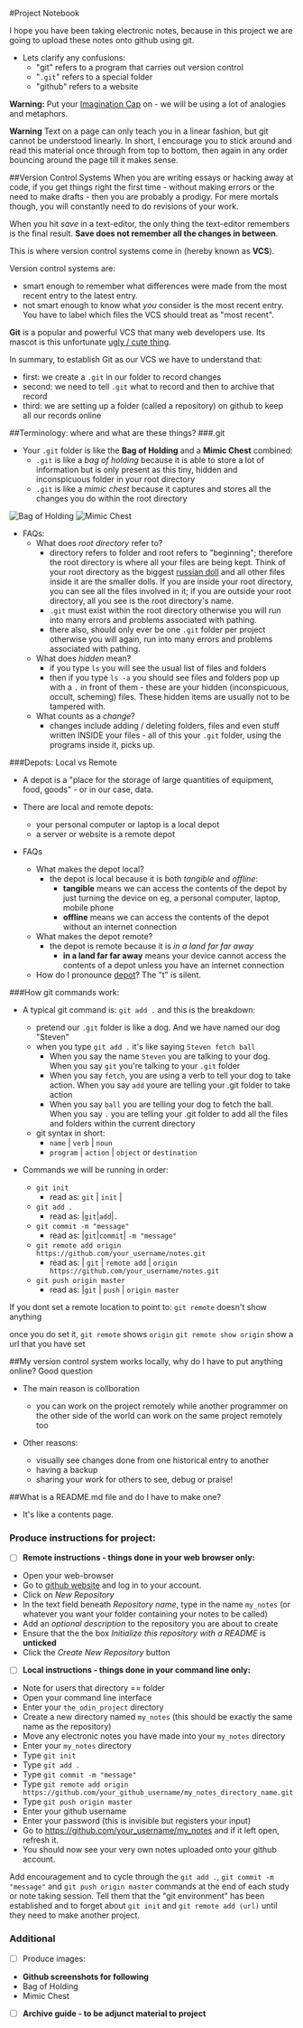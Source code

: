 #Project Notebook

I hope you have been taking electronic notes, because in this project we are going to upload these notes onto github using git.

* Lets clarify any confusions:
	* "git" refers to a program that carries out version control
	* "`.git`" refers to a special folder
	* "github" refers to a website

**Warning:** Put your [Imagination Cap](https://www.youtube.com/watch?v=NaSd2d5rwPE) on - we will be using a lot of analogies and metaphors.

**Warning** Text on a page can only teach you in a linear fashion, but git cannot be understood linearly. In short, I encourage you to stick around and read this material once through from top to bottom, then again in any order bouncing around the page till it makes sense.

##Version Control Systems
When you are writing essays or hacking away at code, if you get things right the first time - without making errors or the need to make drafts - then you are probably a prodigy. For mere mortals though, you will constantly need to do revisions of your work. 

When you hit *save* in a text-editor, the only thing the text-editor remembers is the final result. **Save does not remember all the changes in between**. 

This is where version control systems come in (hereby known as **VCS**).

Version control systems are:
* smart enough to remember what differences were made from the most recent entry to the latest entry. 
* not smart enough to know what *you* consider is the most recent entry. You have to label which files the VCS should treat as "most recent".

**Git** is a popular and powerful VCS that many web developers use. Its mascot is this unfortunate [ugly / cute thing](https://assets-cdn.github.com/images/modules/logos_page/Octocat.png).

In summary, to establish Git as our VCS we have to understand that:
* first: we create a `.git` in our folder to record changes
* second: we need to tell `.git` what to record and then to archive that record
* third: we are setting up a folder (called a repository) on github to keep all our records online

##Terminology: where and what are these things?
###.git
* Your `.git` folder is like the **Bag of Holding** and a **Mimic Chest** combined:
	* `.git` is like a *bag of holding* because it is able to store a lot of information but is only present as this tiny, hidden and inconspicuous folder in your root directory
	* `.git` is like a *mimic chest* because it captures and stores all the changes you do within the root directory

![Bag of Holding](http://url/to/img.png)
![Mimic Chest](http://url/to/img.png)

* FAQs:
	* What does *root directory* refer to?
		* directory refers to folder and root refers to "beginning"; therefore the root directory is where all your files are being kept. Think of your root directory as the biggest [russian doll](https://youtu.be/-xMYvVr9fd4?t=18s) and all other files inside it are the smaller dolls. If you are inside your root directory, you can see all the files involved in it; if you are outside your root directory, all you see is the root directory's name.
		* `.git` must exist within the root directory otherwise you will run into many errors and problems associated with pathing.
		* there also, should only ever be one `.git` folder per project otherwise you will again, run into many errors and problems associated with pathing.
	* What does *hidden* mean?
		* if you type `ls` you will see the usual list of files and folders
		* then if you type `ls -a` you should see files and folders pop up with a `.` in front of them - these are your hidden (inconspicuous, occult, scheming) files. These hidden items are usually not to be tampered with.
	* What counts as a *change*?
		* changes include adding / deleting folders, files and even stuff written INSIDE your files - all of this your `.git` folder, using the programs inside it, picks up.

###Depots: Local vs Remote
* A depot is a "place for the storage of large quantities of equipment, food, goods" - or in our case, data. 
* There are local and remote depots:
	* your personal computer or laptop is a local depot
	* a server or website is a remote depot

* FAQs
	* What makes the depot local?
		* the depot is local because it is both *tangible* and *offline*:
			* **tangible** means we can access the contents of the depot by just turning the device on eg, a personal computer, laptop, mobile phone
			* **offline** means we can access the contents of the depot without an internet connection
	* What makes the depot remote?
		* the depot is remote because it is *in a land far far away*
			* **in a land far far away** means your device cannot access the contents of a depot unless you have an internet connection
	* How do I pronounce [depot](https://www.youtube.com/watch?v=_UYiCjmrGC4)? The "t" is silent.

###How git commands work:
* A typical git command is: `git add .` and this is the breakdown:
	* pretend our `.git` folder is like a dog. And we have named our dog "Steven"
	* when you type `git add .` it's like saying `Steven fetch ball`
		* When you say the name `Steven` you are talking to your dog. When you say `git` you're talking to your `.git` folder
		* When you say `fetch`, you are using a verb to tell your dog to take action. When you say `add` youre are telling your .git folder to take action
		* When you say `ball` you are telling your dog to fetch the ball. When you say `.` you are telling your .git folder to add all the files and folders within the current directory
	* git syntax in short:
		* `name` | `verb` | `noun`
		* `program` | `action` | `object` or `destination`

* Commands we will be running in order:
	* `git init`
		* read as: `git` | `init` |
	* `git add .`
		* read as: |`git`|`add`|`.`
	* `git commit -m "message"`
		* read as: |`git`|`commit`| `-m "message"`
	* `git remote add origin https://github.com/your_username/notes.git`
		* read as: | `git` | `remote add` | `origin https://github.com/your_username/notes.git`
	* `git push origin master`
		* read as: |`git` | `push` | `origin master`


If you dont set a remote location to point to:
`git remote` doesn't show anything

once you do set it,
`git remote` shows `origin`
`git remote show origin` show a url that you have set


##My version control system works locally, why do I have to put anything online?
Good question
* The main reason is collboration
	* you can work on the project remotely while another programmer on the other side of the world can work on the same project remotely too

* Other reasons:
	* visually see changes done from one historical entry to another
	* having a backup
	* sharing your work for others to see, debug or praise!

##What is a README.md file and do I have to make one?
* It's like a contents page.


### Produce instructions for project:

- [ ] **Remote instructions - things done in your web browser only:**
- Open your web-browser
- Go to [github website](https://github.com/) and log in to your account.
- Click on *New Repository*
- In the text field beneath *Repository name*, type in the name `my_notes` (or whatever you want your folder containing your notes to be called)
- Add an *optional description* to the repository you are about to create
- Ensure that the the box *Initialize this repository with a README* is **unticked**
- Click the *Create New Repository* button
- [ ] **Local instructions - things done in your command line only:**
- Note for users that directory == folder
- Open your command line interface
- Enter your `the_odin_project` directory
- Create a new directory named `my_notes` (this should be exactly the same name as the repository)
- Move any electronic notes you have made into your `my_notes` directory
- Enter your `my_notes` directory
- Type `git init`
- Type `git add .`
- Type `git commit -m "message"`
- Type `git remote add origin https://github.com/your_github_username/my_notes_directory_name.git`
- Type `git push origin master`
- Enter your github username
- Enter your password (this is invisible but registers your input)
- Go to https://github.com/your_username/my_notes and if it left open, refresh it.
- You should now see your very own notes uploaded onto your github account.

Add encouragement and to cycle through the `git add .`, `git commit -m "message"` and `git push origin master` commands at the end of each study or note taking session.
Tell them that the "git environment" has been established and to forget about `git init` and `git remote add (url)` until they need to make another project.

### Additional
- [ ] Produce images:
- **Github screenshots for following**
- Bag of Holding
- Mimic Chest
- [ ] **Archive guide - to be adjunct material to project**
